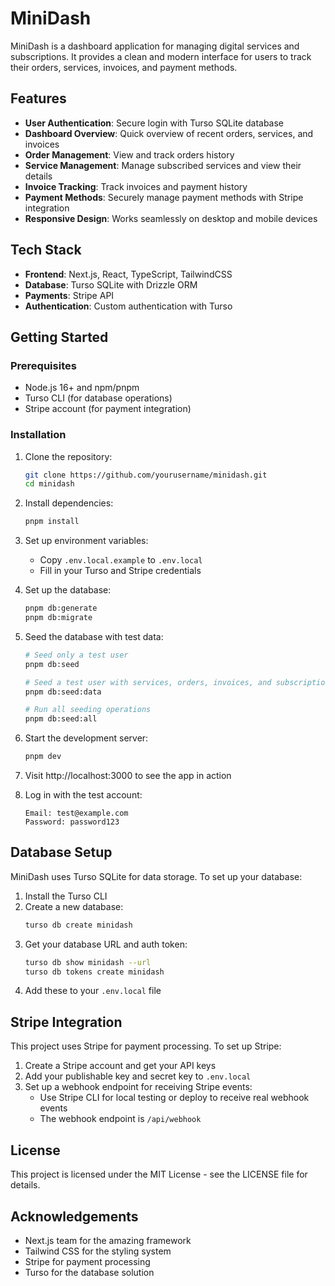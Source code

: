# MiniDash

MiniDash is a dashboard application for managing digital services and subscriptions. It provides a clean and modern interface for users to track their orders, services, invoices, and payment methods.

## Features

- **User Authentication**: Secure login with Turso SQLite database
- **Dashboard Overview**: Quick overview of recent orders, services, and invoices
- **Order Management**: View and track orders history
- **Service Management**: Manage subscribed services and view their details
- **Invoice Tracking**: Track invoices and payment history
- **Payment Methods**: Securely manage payment methods with Stripe integration
- **Responsive Design**: Works seamlessly on desktop and mobile devices

## Tech Stack

- **Frontend**: Next.js, React, TypeScript, TailwindCSS
- **Database**: Turso SQLite with Drizzle ORM
- **Payments**: Stripe API
- **Authentication**: Custom authentication with Turso

## Getting Started

### Prerequisites

- Node.js 16+ and npm/pnpm
- Turso CLI (for database operations)
- Stripe account (for payment integration)

### Installation

1. Clone the repository:
   ```bash
   git clone https://github.com/yourusername/minidash.git
   cd minidash
   ```

2. Install dependencies:
   ```bash
   pnpm install
   ```

3. Set up environment variables:
   - Copy `.env.local.example` to `.env.local`
   - Fill in your Turso and Stripe credentials

4. Set up the database:
   ```bash
   pnpm db:generate
   pnpm db:migrate
   ```

5. Seed the database with test data:
   ```bash
   # Seed only a test user
   pnpm db:seed

   # Seed a test user with services, orders, invoices, and subscriptions
   pnpm db:seed:data

   # Run all seeding operations
   pnpm db:seed:all
   ```

6. Start the development server:
   ```bash
   pnpm dev
   ```

7. Visit http://localhost:3000 to see the app in action

8. Log in with the test account:
   ```
   Email: test@example.com
   Password: password123
   ```

## Database Setup

MiniDash uses Turso SQLite for data storage. To set up your database:

1. Install the Turso CLI
2. Create a new database:
   ```bash
   turso db create minidash
   ```
3. Get your database URL and auth token:
   ```bash
   turso db show minidash --url
   turso db tokens create minidash
   ```
4. Add these to your `.env.local` file

## Stripe Integration

This project uses Stripe for payment processing. To set up Stripe:

1. Create a Stripe account and get your API keys
2. Add your publishable key and secret key to `.env.local`
3. Set up a webhook endpoint for receiving Stripe events:
   - Use Stripe CLI for local testing or deploy to receive real webhook events
   - The webhook endpoint is `/api/webhook`

## License

This project is licensed under the MIT License - see the LICENSE file for details.

## Acknowledgements

- Next.js team for the amazing framework
- Tailwind CSS for the styling system
- Stripe for payment processing
- Turso for the database solution
